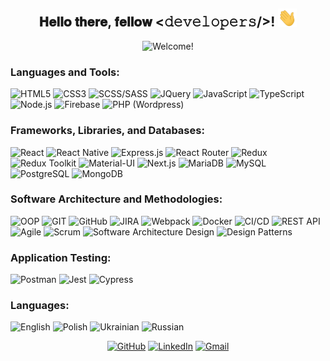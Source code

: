 <div align="center">
<h2> 𝐇𝐞𝐥𝐥𝐨 𝐭𝐡𝐞𝐫𝐞, 𝐟𝐞𝐥𝐥𝐨𝐰 <𝚍𝚎𝚟𝚎𝚕𝚘𝚙𝚎𝚛𝚜/>! <img src="https://github.com/ishimoron/ishimoron/blob/main/Hi.gif" width="30"></h2>
</div>
<div align="center" width="50">

<img src="https://i.imgur.com/KVlnuJI.gif" alt="Welcome!" width="500"/>

</div>

### Languages and Tools:

![HTML5](https://img.shields.io/badge/-HTML5-090909?style=for-the-badge&logo=html5&logoColor=E34F26)
![CSS3](https://img.shields.io/badge/-CSS3-090909?style=for-the-badge&logo=css3&logoColor=1572B6)
![SCSS/SASS](https://img.shields.io/badge/-SCSS%2FSASS-090909?style=for-the-badge&logo=sass&logoColor=CC6699)
![JQuery](https://img.shields.io/badge/-JQuery-090909?style=for-the-badge&logo=jquery&logoColor=0769AD)
![JavaScript](https://img.shields.io/badge/-JavaScript-090909?style=for-the-badge&logo=JavaScript&logoColor=E9D54D)
![TypeScript](https://img.shields.io/badge/-TypeScript-090909?style=for-the-badge&logo=TypeScript&logoColor=3178C6)
![Node.js](https://img.shields.io/badge/-Node.js-090909?style=for-the-badge&logo=node.js&logoColor=339933)
![Firebase](https://img.shields.io/badge/-Firebase-090909?style=for-the-badge&logo=firebase&logoColor=FFCA28)
![PHP (Wordpress)](https://img.shields.io/badge/-PHP-090909?style=for-the-badge&logo=php&logoColor=777BB4)


### Frameworks, Libraries, and Databases:

![React](https://img.shields.io/badge/-React-090909?style=for-the-badge&logo=React&logoColor=61DAFB)
![React Native](https://img.shields.io/badge/-React%20Native-090909?style=for-the-badge&logo=react&logoColor=61DAFB)
![Express.js](https://img.shields.io/badge/-Express-000000?style=for-the-badge&logo=express&logoColor=white)
![React Router](https://img.shields.io/badge/-ReactRouter-090909?style=for-the-badge&logo=react-router&logoColor=CA4245)
![Redux](https://img.shields.io/badge/-Redux-090909?style=for-the-badge&logo=redux&logoColor=764ABC)
![Redux Toolkit](https://img.shields.io/badge/-ReduxToolkit-090909?style=for-the-badge&logo=redux&logoColor=764ABC)
![Material-UI](https://img.shields.io/badge/-MaterialUI-090909?style=for-the-badge&logo=material-ui&logoColor=0081CB)
![Next.js](https://img.shields.io/badge/-Next.js-090909?style=for-the-badge&logo=next.js&logoColor=white)
![MariaDB](https://img.shields.io/badge/-MariaDB-090909?style=for-the-badge&logo=mysql&logoColor=white)
![MySQL](https://img.shields.io/badge/-MySQL-090909?style=for-the-badge&logo=mysql&logoColor=white)
![PostgreSQL](https://img.shields.io/badge/-PostgreSQL-090909?style=for-the-badge&logo=postgresql&logoColor=white)
![MongoDB](https://img.shields.io/badge/-MongoDB-090909?style=for-the-badge&logo=mongoDB&logoColor=47A248)



### Software Architecture and Methodologies:

![OOP](https://img.shields.io/badge/-OOP-090909?style=for-the-badge&logo=oop&logoColor=FFA500)
![GIT](https://img.shields.io/badge/-GIT-090909?style=for-the-badge&logo=git&logoColor=F05032)
![GitHub](https://img.shields.io/badge/-GitHub-090909?style=for-the-badge&logo=github&logoColor=white)
![JIRA](https://img.shields.io/badge/-JIRA-090909?style=for-the-badge&logo=jira&logoColor=0052CC)
![Webpack](https://img.shields.io/badge/-Webpack-090909?style=for-the-badge&logo=webpack&logoColor=8DD6F9)
![Docker](https://img.shields.io/badge/-Docker-090909?style=for-the-badge&logo=docker&logoColor=2496ED)
![CI/CD](https://img.shields.io/badge/-CI%2FCD-090909?style=for-the-badge&logo=jenkins&logoColor=D24939)
![REST API](https://img.shields.io/badge/-REST%20API-090909?style=for-the-badge&logo=rest&logoColor=FFA500)
![Agile](https://img.shields.io/badge/-Agile-090909?style=for-the-badge&logo=agile&logoColor=47A248)
![Scrum](https://img.shields.io/badge/-Scrum-090909?style=for-the-badge&logo=scrum&logoColor=6DB33F)
![Software Architecture Design](https://img.shields.io/badge/-Software%20Architecture%20Design-090909?style=for-the-badge)
![Design Patterns](https://img.shields.io/badge/-Design%20Patterns-090909?style=for-the-badge)


### Application Testing:

![Postman](https://img.shields.io/badge/-Postman-090909?style=for-the-badge&logo=postman&logoColor=FF6C37)
![Jest](https://img.shields.io/badge/-Jest-090909?style=for-the-badge&logo=jest&logoColor=C21325)
![Cypress](https://img.shields.io/badge/-Cypress-090909?style=for-the-badge&logo=cypress&logoColor=17202C)

### Languages:

![English](https://img.shields.io/badge/-English/C1-090909?style=for-the-badge&logoColor=1572B6)
![Polish](https://img.shields.io/badge/-Polish/C1-090909?style=for-the-badge&logoColor=CC6699)
![Ukrainian](https://img.shields.io/badge/-Ukrainian/Native-090909?style=for-the-badge&logoColor=777BB4&labelColor=090909)
![Russian](https://img.shields.io/badge/-Russian/Native-090909?style=for-the-badge&logoColor=777BB4&labelColor=090909)

<p align="center">
  <a href="https://github.com/ishimoron">
    <picture>
      <source media="(prefers-color-scheme: dark)" srcset="https://cdn.simpleicons.org/github/white">
      <img alt="GitHub" title="GitHub" height="48" width="48" src="https://cdn.simpleicons.org/github"></picture></a>
  <a href="https://www.linkedin.com/in/evishimov">
    <img alt="LinkedIn" title="LinkedIn" height="48" width="48" src="https://cdn.simpleicons.org/linkedin"></a>
  <a href="mailto:eugene.ishimov@gmail.com">
    <img alt="Gmail" title="Gmail" height="48" width="48" src="https://cdn.simpleicons.org/gmail"></a>

</p>
